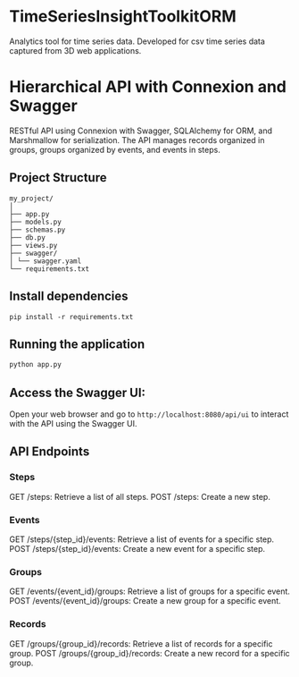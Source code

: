 # TimeSeriesInsightToolkitORM
Analytics tool for time series data. Developed for csv time series data captured from 3D web applications.


# Hierarchical API with Connexion and Swagger

RESTful API using Connexion with Swagger, SQLAlchemy for ORM, and Marshmallow for serialization. 
The API manages records organized in groups, groups organized by events, and events in steps.

## Project Structure
```
my_project/
│
├── app.py
├── models.py
├── schemas.py
├── db.py
├── views.py
├── swagger/
│ └── swagger.yaml
└── requirements.txt
```

## Install dependencies

```
pip install -r requirements.txt
```

## Running the application
```sh
python app.py
```
## Access the Swagger UI:

Open your web browser and go to `http://localhost:8080/api/ui` to interact with the API using the Swagger UI.

## API Endpoints
### Steps
GET /steps: Retrieve a list of all steps.
POST /steps: Create a new step.
### Events
GET /steps/{step_id}/events: Retrieve a list of events for a specific step.
POST /steps/{step_id}/events: Create a new event for a specific step.
### Groups
GET /events/{event_id}/groups: Retrieve a list of groups for a specific event.
POST /events/{event_id}/groups: Create a new group for a specific event.
### Records
GET /groups/{group_id}/records: Retrieve a list of records for a specific group.
POST /groups/{group_id}/records: Create a new record for a specific group.
